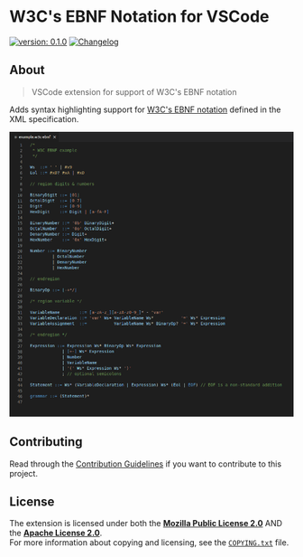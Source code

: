 <!--
  Copyright (c) 2021 Michael Federczuk
  SPDX-License-Identifier: CC-BY-SA-4.0
-->

# W3C's EBNF Notation for VSCode #

[version_shield]: https://img.shields.io/badge/version-0.1.0-informational.svg
[release_page]: https://github.com/mfederczuk/w3c-ebnf-vscode/releases/tag/v0.1.0 "Release v0.1.0"
[![version: 0.1.0][version_shield]][release_page]
[![Changelog](https://img.shields.io/badge/-Changelog-informational.svg)](CHANGELOG.md "Changelog")

## About ##

> VSCode extension for support of W3C's EBNF notation

Adds syntax highlighting support for [W3C's EBNF notation] defined in the XML specification.

[W3C's EBNF notation]: https://www.w3.org/TR/2008/REC-xml-20081126/#sec-notation "Extensible Markup Language (XML) 1.0 (Fifth Edition) - 6 Notation"

![Example](example.png)

## Contributing ##

Read through the [Contribution Guidelines](CONTRIBUTING.md) if you want to contribute to this project.

## License ##

The extension is licensed under both the [**Mozilla Public License 2.0**](LICENSES/MPL-2.0.txt) AND the
[**Apache License 2.0**](LICENSES/Apache-2.0.txt).  
For more information about copying and licensing, see the [`COPYING.txt`](COPYING.txt) file.
